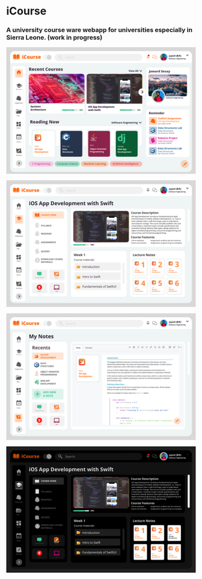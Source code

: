 # iCourse

### A university course ware webapp for universities especially in Sierra Leone. (work in progress)

![Home Light](https://github.com/Jaykef/iCourse/blob/main/ScreenShots/2.png)

![Course Home Light](https://github.com/Jaykef/iCourse/blob/main/ScreenShots/3.png)

![My Notes](https://github.com/Jaykef/iCourse/blob/main/ScreenShots/4.png)

![Course Home Dark](https://github.com/Jaykef/iCourse/blob/main/ScreenShots/6.png)

